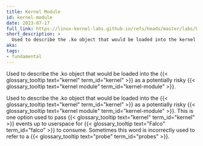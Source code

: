 ```yaml
---
title: Kernel Module
id: kernel-module
date: 2023-07-17
full_link: https://linux-kernel-labs.github.io/refs/heads/master/labs/kernel_modules.html
short_description: >
  Used to describe the .ko object that would be loaded into the kernel as a potentially risky kernel module.
aka:
tags:
- fundamental
---
```

Used to describe the .ko object that would be loaded into the {{< glossary_tooltip text="kernel" term_id="kernel" >}} as a potentially risky {{< glossary_tooltip text="kernel module" term_id="kernel-module" >}}.

<!--more--> 
Used to describe the .ko object that would be loaded into the {{< glossary_tooltip text="kernel" term_id="kernel" >}} as a potentially risky {{< glossary_tooltip text="kernel module" term_id="kernel-module" >}}. This is one option used to pass {{< glossary_tooltip text="kernel" term_id="kernel" >}} events up to userspace for {{< glossary_tooltip text="Falco" term_id="falco" >}} to consume. Sometimes this word is incorrectly used to refer to a {{< glossary_tooltip text="probe" term_id="probes" >}}.

